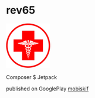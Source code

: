 # rev65
<img src="unnamed1.png" width="120" />
<p>Composer $ Jetpack</p>
<p>published on GooglePlay <a href="https://play.google.com/store/apps/details?id=ru.healthy">mobiskif</a></p>
